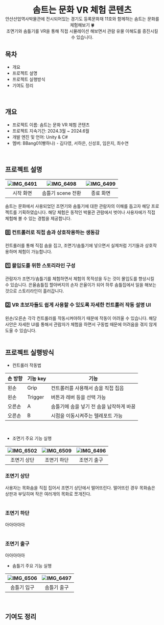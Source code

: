 <div align="center">
  <h1 style="border-bottom: none; margin-bottom: 0;">솜트는 문화 VR 체험 콘텐츠</h1>
  안산산업역사박물관에 전시되어있는 경기도 등록문화재 11호와 함께하는 솜트는 문화를 체험해보기 🍀 <br/>
  조면기와 솜틀기를 VR을 통해 직접 시뮬레이션 해보면서 관람 유물 이해도를 증진시킬 수 있습니다.
</div>

## 목차
- 개요
- 프로젝트 설명
- 프로젝트 실행방식
- 기여도 정리
<br/>

## 개요
- 프로젝트 이름: 솜트는 문화 VR 체험 콘텐츠
- 프로젝트 지속기간: 2024.3월 ~ 2024.6월
- 개발 엔진 및 언어: Unity & C#
- 멤버: BBang01(빵하나) - 김다영, 서하은, 신성호, 임은지, 최수연
<br/>

## 프로젝트 설명
|![IMG_6491](https://github.com/chltndus601/BBang01/assets/107230436/b2526d5f-b067-441c-a046-7764749ca5ff)|![IMG_6498](https://github.com/chltndus601/BBang01/assets/107230436/1df8fbc9-1613-46ef-8c47-ff12aee3088d)|![IMG_6499](https://github.com/chltndus601/BBang01/assets/107230436/12e6c1d0-0ac1-4ca0-94a0-4dee2e710eaa)|
|:---:|:---:|:---:|
|시작 화면|솜틀기 scene 전환|종료 화면|



솜트는 문화에서 사용되었던 조면기와 솜틀기에 대한 관람자의 이해를 돕고자 해당 프로젝트를 기획하였습니다. 해당 체험은 동적인 박물관 관람에서 벗어나 사용자에가 직접 체험해 볼 수 있는 경험을 제공합니다.

### 0️⃣ 컨트롤러로 직접 솜과 상호작용하는 생동감<br/>
컨트롤러를 통해 직접 솜을 집고, 조면기/솜틀기에 넣으면서 실제처럼 기기들과 상호작용하며 체험이 가능합니다.<br/>
### 1️⃣ 몰입도를 위한 스토리라인 구성<br/>
관람자가 조면기/솜틀기를 체험하면서 체험의 목적성을 두는 것이 몰입도를 향상시킬 수 있습니다. 은율솜틀집 할아버지의 손자 은율이가 되어 하루 솜틀집에서 일을 해보는 것으로 스토리라인이 흘러갑니다.<br/>
### 2️⃣ VR 초보자들도 쉽게 사용할 수 있도록 자세한 컨트롤러 작동 설명 UI<br/>
왼손/오른손 각각 컨트롤러를 작동시켜야하기 때문에 작동이 어려울 수 있습니다. 해당 사안은 자세한 UI를 통해서 관람자가 체험을 하면서 구동법 때문에 어려움을 겪지 않게 도울 수 있습니다.
<br/>
<br/>

## 프로젝트 실행방식
- 컨트롤러 작동법<br/>

|손 방향|기능 key|기능|
|------|---|---|
|왼손|Grip|컨트롤러를 사용해서 솜을 직접 집음|
|왼손|Trigger|버튼과 레버 등을 선택 가능|
|오른손|A|솜틀기에 솜을 넣기 전 솜을 납작하게 바꿈|
|오른손|B|시점을 이동시켜주는 텔레포트 가능|
<br/>

- 조면기 주요 기능 실행

|![IMG_6502](https://github.com/chltndus601/BBang01/assets/107230436/48193dc9-029c-4054-822f-5deee193f96e)|![IMG_6509](https://github.com/chltndus601/BBang01/assets/107230436/cfa3c87f-18d9-4a94-8800-c7ea3f2a7eb7)|![IMG_6496](https://github.com/chltndus601/BBang01/assets/107230436/b20edba6-a43a-49d2-b280-2ff05678a4d2)|
|:---:|:---:|:---:|
|조면기 상단|조면기 하단|조면기 출구|

### 조면기 상단<br/>
사용자는 목화솜을 직접 집어서 조면기 상단에서 떨어뜨린다. 떨어뜨린 경우 목화솜은 상판과 부딪히며 작은 여러개의 목화로 쪼개진다.<br/>
<br/>

### 조면기 하단<br/>
아아아아아<br/>
<br/>

### 조면기 출구<br/>
아아아아아
<br/>

- 솜틀기 주요 기능 실행

|![IMG_6506](https://github.com/chltndus601/BBang01/assets/107230436/866f3dbd-952b-48fc-9350-c9fa0ea00d2e)|![IMG_6497](https://github.com/chltndus601/BBang01/assets/107230436/0e4a3174-3f25-4b13-a635-8705cf714dd4)|
|:---:|:---:|
|솜틀기 입구|솜틀기 출구|
<br/>

## 기여도 정리





